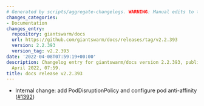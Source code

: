 ```yaml
---
# Generated by scripts/aggregate-changelogs. WARNING: Manual edits to this files will be overwritten.
changes_categories:
- Documentation
changes_entry:
  repository: giantswarm/docs
  url: https://github.com/giantswarm/docs/releases/tag/v2.2.393
  version: 2.2.393
  version_tag: v2.2.393
date: '2022-04-08T07:59:19+00:00'
description: Changelog entry for giantswarm/docs version 2.2.393, published on 08
  April 2022, 07:59.
title: docs release v2.2.393
---
```


- Internal change: add PodDisruptionPolicy and configure pod anti-affinity ([#1392](https://github.com/giantswarm/docs/pull/1392))
